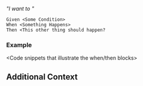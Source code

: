 _"I want to <x>"_

```gherkin
Given <Some Condition>
When <Something Happens>
Then <This other thing should happen?
```


### Example

<Code snippets that illustrate the when/then blocks>


## Additional Context

<Additional notes>
